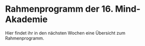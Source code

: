 # Rahmenprogramm der 16. Mind-Akademie

Hier findet ihr in den nächsten Wochen eine Übersicht zum Rahmenprogramm.
